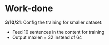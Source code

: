# Work-done

**3/10/21**: Config the training for smaller dataset:
- Feed 10 sentences in the content for training
- Output maxlen = 32 instead of 64